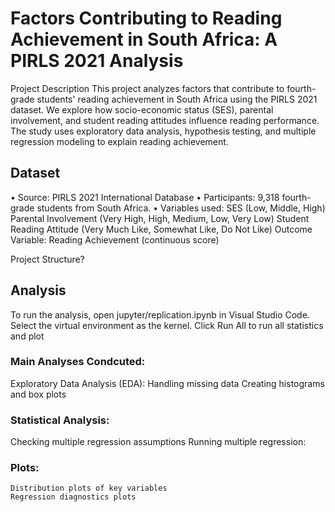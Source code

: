 # Factors Contributing to Reading Achievement in South Africa: A PIRLS 2021 Analysis

Project Description
This project analyzes factors that contribute to fourth-grade students' reading achievement in South Africa using the PIRLS 2021 dataset.
We explore how socio-economic status (SES), parental involvement, and student reading attitudes influence reading performance.
The study uses exploratory data analysis, hypothesis testing, and multiple regression modeling to explain reading achievement.
 

## Dataset
•	Source: PIRLS 2021 International Database
•	Participants: 9,318 fourth-grade students from South Africa.
•	Variables used:
	    SES (Low, Middle, High)
	    Parental Involvement (Very High, High, Medium, Low, Very Low)
	    Student Reading Attitude (Very Much Like, Somewhat Like, Do Not Like)
	    Outcome Variable: Reading Achievement (continuous score)
 
Project Structure?

## Analysis
To run the analysis, open jupyter/replication.ipynb in Visual Studio Code. Select the virtual environment as the kernel. Click Run All to run all statistics and plot
### Main Analyses Condcuted: 
Exploratory Data Analysis (EDA):
    Handling missing data
    Creating histograms and box plots
### Statistical Analysis:
   Checking multiple regression assumptions
    Running multiple regression:

### Plots:
    Distribution plots of key variables
    Regression diagnostics plots



